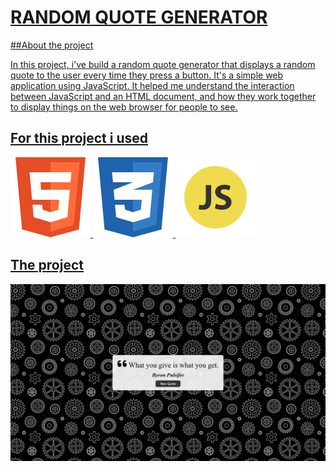 # <u>RANDOM QUOTE GENERATOR<u>

##About the project

In this project, i've build a random quote generator that displays a random quote to the user every time they press a button.
It's a simple web application using JavaScript. It helped me understand the interaction between JavaScript and an HTML document, and how they work together to display things on the web browser for people to see.

## For this project i used

![htmlLogo](screenshot/317755_badge_html_html5_achievement_award_icon.png)
![cssLogo](screenshot/317756_badge_css_css3_achievement_award_icon.png)
![jsLogo](screenshot/652581_code_command_develop_javascript_language_icon.png)

## The project

![screenshot](screenshot/screenshot-quote-generator.png)

